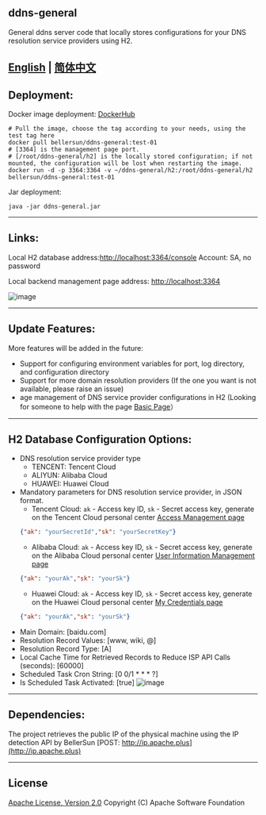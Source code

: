 ## ddns-general
General ddns server code that locally stores configurations for your DNS resolution service providers using H2.

[English](https://github.com/BellerSun/ddns-general/blob/master/README.md) |
[简体中文](https://github.com/BellerSun/ddns-general/blob/master/README_CN.md)
----------
## Deployment:
Docker image deployment: [DockerHub](https://hub.docker.com/r/bellersun/ddns-general)
```shell
# Pull the image, choose the tag according to your needs, using the test tag here
docker pull bellersun/ddns-general:test-01
# [3364] is the management page port.
# [/root/ddns-general/h2] is the locally stored configuration; if not mounted, the configuration will be lost when restarting the image.
docker run -d -p 3364:3364 -v ~/ddns-general/h2:/root/ddns-general/h2 bellersun/ddns-general:test-01
```
Jar deployment:
```shell
java -jar ddns-general.jar
```
----------
## Links:
Local H2 database address:[http://localhost:3364/console](http://localhost:3364/console)  Account: SA, no password

Local backend management page address: [http://localhost:3364](http://localhost:3364)    

![image](https://github.com/user-attachments/assets/efb9c3ad-db33-4b86-a00b-3146441b5095)

----------
## Update Features:
More features will be added in the future:
  * Support for configuring environment variables for port, log directory, and configuration directory
  * Support for more domain resolution providers (If the one you want is not available, please raise an issue)
  * age management of DNS service provider configurations in H2 (Looking for someone to help with the page [Basic Page](http://localhost:3364/html/index)）

----------
## H2 Database Configuration Options:

* DNS resolution service provider type
  * TENCENT: Tencent Cloud
  * ALIYUN: Alibaba Cloud
  * HUAWEI: Huawei Cloud
* Mandatory parameters for DNS resolution service provider, in JSON format.
  * Tencent Cloud: `ak` - Access key ID, `sk` - Secret access key, generate on the Tencent Cloud personal center [Access Management page][tencent_token]
  ```json
  {"ak": "yourSecretId","sk": "yourSecretKey"}
  ```
  * Alibaba Cloud: `ak` - Access key ID, `sk` - Secret access key, generate on the Alibaba Cloud personal center [User Information Management page][aliyun_token]
  ```json
  {"ak": "yourAk","sk": "yourSk"}
  ```
  * Huawei Cloud: `ak` - Access key ID, `sk` - Secret access key, generate on the Huawei Cloud personal center [My Credentials page][huawei_token]
  ```json
  {"ak": "yourAk","sk": "yourSk"}
  ```
* Main Domain: [baidu.com]
* Resolution Record Values: [www, wiki, @]
* Resolution Record Type: [A]
* Local Cache Time for Retrieved Records to Reduce ISP API Calls (seconds): [60000]
* Scheduled Task Cron String: [0 0/1 * * * ?]
* Is Scheduled Task Activated: [true]
![image](https://github.com/user-attachments/assets/196e908b-ad37-405d-afef-8fdeab759790)

----------

## Dependencies:
The project retrieves the public IP of the physical machine using the IP detection API by BellerSun [POST: http://ip.apache.plus](http://ip.apache.plus)


----------
## License
[Apache License, Version 2.0](http://www.apache.org/licenses/LICENSE-2.0.html) Copyright (C) Apache Software Foundation

[tencent_token]: https://console.cloud.tencent.com/cam/capi
[aliyun_token]: https://usercenter.console.aliyun.com/?spm=api-workbench.API%20Explorer.0.0.113b1e0fG0CkQG#/manage/ak
[huawei_token]: https://console.huaweicloud.com/iam/?region=cn-north-4&locale=zh-cn#/mine/accessKey
